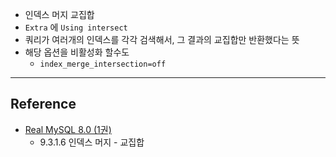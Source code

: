 - 인덱스 머지 교집합
- `Extra` 에 `Using intersect` 
- 쿼리가 여러개의 인덱스를 각각 검색해서, 그 결과의 교집합만 반환했다는 뜻
- 해당 옵션을 비활성화 할수도
	- `index_merge_intersection=off`

--- 
## Reference
 -  [Real MySQL 8.0 (1권)](https://product.kyobobook.co.kr/detail/S000001766482)
	- 9.3.1.6 인덱스 머지 - 교집합